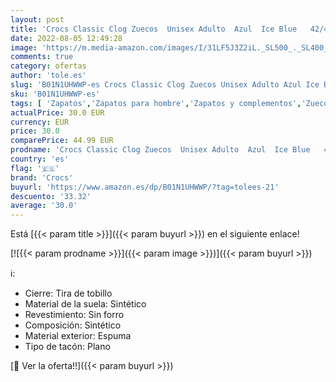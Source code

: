 ```yaml
---
layout: post
title: 'Crocs Classic Clog Zuecos  Unisex Adulto  Azul  Ice Blue   42/43 EU'
date: 2022-08-05 12:49:28
image: 'https://m.media-amazon.com/images/I/31LF5J3Z2iL._SL500_._SL400_.jpg'
comments: true
category: ofertas
author: 'tole.es'
slug: 'B01N1UHWWP-es Crocs Classic Clog Zuecos Unisex Adulto Azul Ice Blue...'
sku: 'B01N1UHWWP-es'
tags: [ 'Zapatos','Zapatos para hombre','Zapatos y complementos','Zuecos y mules para hombre','crocs','zuecos','🇪🇸', ]
actualPrice: 30.0 EUR
currency: EUR
price: 30.0
comparePrice: 44.99 EUR
prodname: 'Crocs Classic Clog Zuecos  Unisex Adulto  Azul  Ice Blue   42/43 EU'
country: 'es'
flag: '🇪🇸'
brand: 'Crocs'
buyurl: 'https://www.amazon.es/dp/B01N1UHWWP/?tag=tolees-21'
descuento: '33.32'
average: '30.0'
---
```


Está [{{< param title >}}]({{< param buyurl >}}) en el siguiente enlace!

[![{{< param prodname >}}]({{< param image >}})]({{< param buyurl >}})

ℹ️:

- Cierre: Tira de tobillo
- Material de la suela: Sintético
- Revestimiento: Sin forro
- Composición: Sintético
- Material exterior: Espuma
- Tipo de tacón: Plano

[🛒 Ver la oferta!!]({{< param buyurl >}})
